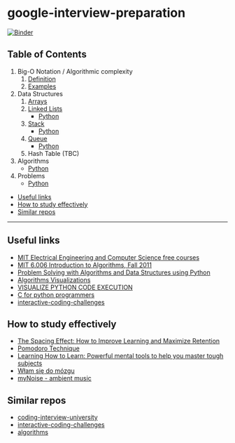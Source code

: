 # google-interview-preparation
[![Binder](https://mybinder.org/badge_logo.svg)](https://mybinder.org/v2/gh/rszamszur/google-interview-preparation/HEAD)

## Table of Contents
1. Big-O Notation / Algorithmic complexity
    1. [Definition](https://github.com/rszamszur/google-interview-preparation/blob/master/1.Big-O_Notation/1.Definition.ipynb)
    2. [Examples](https://github.com/rszamszur/google-interview-preparation/blob/master/1.Big-O_Notation/1.Examples.ipynb)
2. Data Structures
   1. [Arrays](https://github.com/rszamszur/google-interview-preparation/tree/master/2.Data_Structures/1.Array.ipynb)
   2. [Linked Lists](https://github.com/rszamszur/google-interview-preparation/tree/master/2.Data_Structures/2.Linked_List.ipynb)
      - [Python](https://github.com/rszamszur/google-interview-preparation/tree/master/src/dsa/linkedlist)
   3. [Stack](https://github.com/rszamszur/google-interview-preparation/tree/master/2.Data_Structures/3.Stack.ipynb)
      - [Python](https://github.com/rszamszur/google-interview-preparation/tree/master/src/dsa/stack)
   4. [Queue](https://github.com/rszamszur/google-interview-preparation/tree/master/2.Data_Structures/4.Queue.ipynb)
      - [Python](https://github.com/rszamszur/google-interview-preparation/tree/master/src/dsa/queue)
   5. Hash Table (TBC)
3. Algorithms
   - [Python](https://github.com/rszamszur/google-interview-preparation/tree/master/src/dsa/algorithms)
4. Problems
   - [Python](https://github.com/rszamszur/google-interview-preparation/tree/master/src/dsa/problems)
- [Useful links](#useful-links)
- [How to study effectively](#how-to-study-effectively)
- [Similar repos](#similar-repos)
---

## Useful links

- [MIT Electrical Engineering and Computer Science free courses](https://ocw.mit.edu/courses/electrical-engineering-and-computer-science/)
- [MIT 6.006 Introduction to Algorithms, Fall 2011](https://www.youtube.com/playlist?list=PLUl4u3cNGP61Oq3tWYp6V_F-5jb5L2iHb)
- [Problem Solving with Algorithms and Data Structures using Python](https://runestone.academy/runestone/books/published/pythonds/index.html)
- [Algorithms Visualizations](https://www.cs.usfca.edu/~galles/visualization/Algorithms.html)
- [VISUALIZE PYTHON CODE EXECUTION](https://pythontutor.com/)
- [C for python programmers](https://realpython.com/c-for-python-programmers/)
- [interactive-coding-challenges](https://github.com/donnemartin/interactive-coding-challenges)

## How to study effectively

- [The Spacing Effect: How to Improve Learning and Maximize Retention](https://fs.blog/2018/12/spacing-effect/)
- [Pomodoro Technique](https://francescocirillo.com/pages/pomodoro-technique)
- [Learning How to Learn: Powerful mental tools to help you master tough subjects](https://www.coursera.org/learn/learning-how-to-learn#syllabus)
- [Włam się do mózgu](https://altenberg.pl/wlam-sie-do-mozgu-radek-kotarski/) 
- [myNoise - ambient music](https://mynoise.net/)

## Similar repos

- [coding-interview-university](https://github.com/jwasham/coding-interview-university)
- [interactive-coding-challenges](https://github.com/donnemartin/interactive-coding-challenges)
- [algorithms](https://github.com/keon/algorithms)

